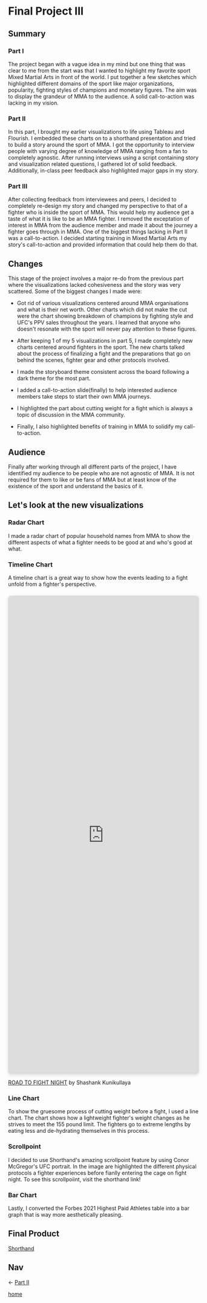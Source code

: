 # Final Project III

## Summary

### Part I

The project began with a vague idea in my mind but one thing that was clear to me from the start was that I wanted to highlight my favorite sport Mixed Martial Arts in front of the world. I put together a few sketches which highlighted different domains of the sport like major organizations, popularity, fighting styles of champions and monetary figures. The aim was to display the grandeur of MMA to the audience. A solid call-to-action was lacking in my vision.

### Part II

In this part, I brought my earlier visualizations to life using Tableau and Flourish. I embedded these charts on to a shorthand presentation and tried to build a story around the sport of MMA. I got the opportunity to interview people with varying degree of knowledge of MMA ranging from a fan to completely agnostic. After running interviews using a script containing story and visualization related questions, I gathered lot of solid feedback. Additionally, in-class peer feedback also highlighted major gaps in my story.

### Part III

After collecting feedback from interviewees and peers, I decided to completely re-design my story and changed my perspective to that of a fighter who is inside the sport of MMA. This would help my audience get a taste of what it is like to be an MMA fighter. I removed the exceptation of interest in MMA from the audience member and made it about the journey a fighter goes through in MMA. One of the biggest things lacking in Part II was a call-to-action. I decided starting training in Mixed Martial Arts my story's call-to-action and provided information that could help them do that.

## Changes

This stage of the project involves a major re-do from the previous part where the visualizations lacked cohesiveness and the story was very scattered. Some of the biggest changes I made were:

- Got rid of various visualizations centered around MMA organisations and what is their net worth. Other charts which did not make the cut were the chart showing breakdown of champions by fighting style and UFC's PPV sales throughout the years. I learned that anyone who doesn't resonate with the sport will never pay attention to these figures.

- After keeping 1 of my 5 visualizations in part 5, I made completely new charts centered around fighters in the sport. The new charts talked about the process of finalizing a fight and the preparations that go on behind the scenes, fighter gear and other protocols involved.

- I made the storyboard theme consistent across the board following a dark theme for the most part.

- I added a call-to-action slide(finally) to help interested audience members take steps to start their own MMA journeys.

- I highlighted the part about cutting weight for a fight which is always a topic of discussion in the MMA community.

- Finally, I also highlighted benefits of training in MMA to solidify my call-to-action.

## Audience

Finally after working through all different parts of the project, I have identified my audience to be people who are not agnostic of MMA. It is not required for them to like or be fans of MMA but at least know of the existence of the sport and understand the basics of it.

## Let's look at the new visualizations

### Radar Chart 

I made a radar chart of popular household names from MMA to show the different aspects of what a fighter needs to be good at and who's good at what.

<div class="flourish-embed flourish-radar" data-src="visualisation/12097545"><script src="https://public.flourish.studio/resources/embed.js"></script></div>

### Timeline Chart

A timeline chart is a great way to show how the events leading to a fight unfold from a fighter's perspective.

<div style="position: relative; width: 100%; height: 0; padding-top: 250.0000%;
 padding-bottom: 0; box-shadow: 0 2px 8px 0 rgba(63,69,81,0.16); margin-top: 1.6em; margin-bottom: 0.9em; overflow: hidden;
 border-radius: 8px; will-change: transform;">
  <iframe loading="lazy" style="position: absolute; width: 100%; height: 100%; top: 0; left: 0; border: none; padding: 0;margin: 0;"
    src="https:&#x2F;&#x2F;www.canva.com&#x2F;design&#x2F;DAFUHtXWaJ8&#x2F;view?embed" allowfullscreen="allowfullscreen" allow="fullscreen">
  </iframe>
</div>
<a href="https:&#x2F;&#x2F;www.canva.com&#x2F;design&#x2F;DAFUHtXWaJ8&#x2F;view?utm_content=DAFUHtXWaJ8&amp;utm_campaign=designshare&amp;utm_medium=embeds&amp;utm_source=link" target="_blank" rel="noopener">ROAD TO FIGHT NIGHT</a> by Shashank Kunikullaya

### Line Chart

To show the gruesome process of cutting weight before a fight, I used a line chart. The chart shows how a lightweight fighter's weight changes as he strives to meet the 155 pound limit. The fighters go to extreme lengths by eating less and de-hydrating themselves in this process.

<div class="flourish-embed flourish-chart" data-src="visualisation/12098071"><script src="https://public.flourish.studio/resources/embed.js"></script></div>

### Scrollpoint

I decided to use Shorthand's amazing scrollpoint feature by using Conor McGregor's UFC portrait. In the image are highlighted the different physical protocols a fighter experiences before fianlly entering the cage on fight night. To see this scrollpoiint, visit the shorthand link!

### Bar Chart

Lastly, I converted the Forbes 2021 Highest Paid Athletes table into a bar graph that is way more aesthetically pleasing.

<div class="flourish-embed flourish-chart" data-src="visualisation/12098271"><script src="https://public.flourish.studio/resources/embed.js"></script></div>

## Final Product

[Shorthand](https://preview.shorthand.com/r2q7TF0vSJSQccCg)

## Nav
<- [Part II](final_project_II_shashank.md)

[home](README.md)
